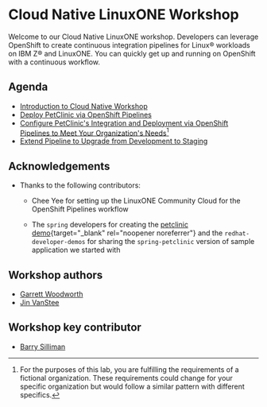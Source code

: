 # Cloud Native LinuxONE Workshop 

Welcome to our Cloud Native LinuxONE workshop. Developers can leverage OpenShift to create continuous integration pipelines for Linux® workloads on IBM Z® and LinuxONE. You can quickly get up and running on OpenShift with a continuous workflow.

## Agenda
* [Introduction to Cloud Native Workshop](introduction.md)
* [Deploy PetClinic via OpenShift Pipelines](build-and-deploy/overview.md)
* [Configure PetClinic's Integration and Deployment via OpenShift Pipelines to Meet Your Organization's Needs](full-dev-pipeline/overview.md)[^1]
* [Extend Pipeline to Upgrade from Development to Staging](application-promotion/overview.md)

[^1]: For the purposes of this lab, you are fulfilling the requirements of a fictional organization. These requirements could change for your specific organization but would follow a similar pattern with different specifics.

## Acknowledgements
* Thanks to the following contributors:

    - Chee Yee for setting up the LinuxONE Community Cloud for the OpenShift Pipelines workflow

    - The `spring` developers for creating the [petclinic demo](https://projects.spring.io/spring-petclinic/){target="_blank" rel="noopener noreferrer"} and the `redhat-developer-demos` for sharing the `spring-petclinic` version of sample application we started with




## Workshop authors
* [Garrett Woodworth](mailto:garrett.lee.woodworth@ibm.com)
* [Jin VanStee](mailto:jinxiong@us.ibm.com)

## Workshop key contributor
* [Barry Silliman](mailto:silliman@us.ibm.com)
